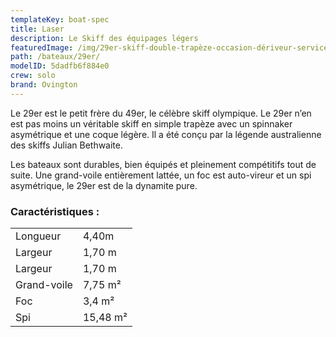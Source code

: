 ```yaml
---
templateKey: boat-spec
title: Laser
description: Le Skiff des équipages légers
featuredImage: /img/29er-skiff-double-trapèze-occasion-dériveur-services-10.jpg
path: /bateaux/29er/
modelID: 5dadfb6f884e0
crew: solo
brand: Ovington
---
```

Le 29er est le petit frère du 49er, le célèbre skiff olympique. Le 29er n’en est pas moins un véritable skiff en simple trapèze avec un spinnaker asymétrique et une coque légère. Il a été conçu par la légende australienne des skiffs Julian Bethwaite.

Les bateaux sont durables, bien équipés et pleinement compétitifs tout de suite. Une grand-voile entièrement lattée, un foc est auto-vireur et un spi asymétrique, le 29er est de la dynamite pure.


### Caractéristiques :

|     |     |
| --- | --- |
| Longueur | 4,40m  |
| Largeur | 1,70 m |
| Largeur | 1,70 m |
| Grand-voile | 7,75 m²|
| Foc | 3,4 m² |
| Spi | 15,48 m² |